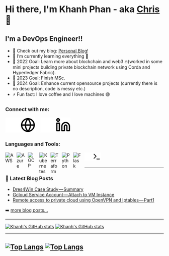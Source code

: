 # Hi there, I'm Khanh Phan - aka [Chris](https://github.com/clphan) 👋 

## I'm a DevOps Engineer!!

- 🔭 Check out my blog: [Personal Blog](https://clphan.com)!
- 🌱 I’m currently learning everything 🤣
- 🥅 2022 Goal: Learn more about blockchain and web3 🔥(worked in some mini projects building private blockchain network using Corda and Hyperledger Fabric).
- 🥅 2023 Goal: Finish MSc.
- 🥅 2024 Goal: Enhance current opensource projects (currently there is no description, code is messy etc.)
- ⚡ Fun fact: I love coffee and I love machines 😅

### Connect with me:

[![website](./img/globe-dark.svg)](https://clphan.com#gh-dark-mode-only)[![website](./img/globe-light.svg)](https://clphan.com#gh-light-mode-only)
&nbsp;&nbsp;
[![website](./img/linkedin-dark.svg)](https://linkedin.com/in/clphan#gh-dark-mode-only)[![website](./img/linkedin-light.svg)](https://linkedin.com/in/clphan#gh-light-mode-only)

### Languages and Tools:

[<img align="left" alt="AWS" width="26px" src="https://cdn.jsdelivr.net/gh/devicons/devicon/icons/amazonwebservices/amazonwebservices-original.svg" style="padding-right:10px;" />](cloudplatform)
[<img align="left" alt="Azure" width="26px" src="https://cdn.jsdelivr.net/gh/devicons/devicon/icons/azure/azure-original-wordmark.svg" style="padding-right:10px;" />](cloudplatform)
[<img align="left" alt="GCP" width="26px" src="https://cdn.jsdelivr.net/gh/devicons/devicon/icons/googlecloud/googlecloud-original.svg" style="padding-right:10px;" />](cloudplatform)
[<img align="left" alt="Kubernetes" width="26px" src="https://cdn.jsdelivr.net/gh/devicons/devicon/icons/kubernetes/kubernetes-plain.svg" style="padding-right:10px;" />](containerorchestrator)
[<img align="left" alt="Terraform" width="26px" src="https://cdn.jsdelivr.net/gh/devicons/devicon/icons/terraform/terraform-original.svg" style="padding-right:10px;" />](terraform)
[<img align="left" alt="Python" width="26px" src="https://cdn.jsdelivr.net/gh/devicons/devicon/icons/python/python-original-wordmark.svg" style="padding-right:10px;" />](pythonlanguage)
[<img align="left" alt="Flask" width="26px" src="https://cdn.jsdelivr.net/gh/devicons/devicon/icons/flask/flask-original-wordmark.svg" style="padding-right:10px;" />](flask)
[<img align="left" alt="Terminal" width="26px" src="./img/terminal-dark.svg" />](https://clphan.com#gh-dark-mode-only)
[<img align="left" alt="Terminal" width="26px" src="./img/terminal-light.svg" />](https://clphan.com#gh-light-mode-only)


<br />
<br />

---

### 📕 Latest Blog Posts
<!-- BLOG-POST-LIST:START -->
- [Dres4Win Case Study — Summary](https://chris-phan.medium.com/dres4win-case-study-summary-7be2a195e63d?source=rss-4c1e7b79831b------2)
- [Gcloud Service Account — Attach to VM Instance](https://chris-phan.medium.com/gcloud-service-account-attach-to-vm-instance-5b47828ad021?source=rss-4c1e7b79831b------2)
- [Remote access to private cloud using OpenVPN and Iptables — Part1](https://chris-phan.medium.com/remote-access-to-private-cloud-using-openvpn-and-iptables-part1-985c502ef364?source=rss-4c1e7b79831b------2)
<!-- BLOG-POST-LIST:END -->
➡️ [more blog posts...](https://clphan.com)

---

[![Khanh's GitHub stats](https://github-readme-stats.vercel.app/api?username=clphan&show_icons=true&theme=tokyonight)](https://github.com/clphan/github-readme-stats#gh-dark-mode-only)
[![Khanh's GitHub stats](https://github-readme-stats.vercel.app/api?username=clphan&show_icons=true)](https://github.com/clphan/github-readme-stats#gh-light-mode-only)

---

[![Top Langs](https://github-readme-stats.vercel.app/api/top-langs/?username=clphan&layout=compact&theme=tokyonight)](https://github.com/clphan/github-readme-stats#gh-dark-mode-only)
[![Top Langs](https://github-readme-stats.vercel.app/api/top-langs/?username=clphan&layout=compact)](https://github.com/clphan/github-readme-stats#gh-light-mode-only)
---

[website]: https://clphan.com
[linkedin]: https://linkedin.com/in/clphan
